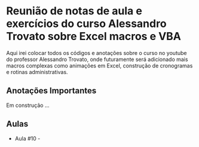 # Reunião de notas de aula e exercícios do curso Alessandro Trovato sobre Excel macros e VBA

Aqui irei colocar todos os códigos e anotações sobre o curso no youtube do professor Alessandro Trovato, onde futuramente será adicionado mais macros complexas como animações em Excel, construção de cronogramas e rotinas administrativas.

## Anotações Importantes 
Em construção ... 

## Aulas 
- Aula  #10 - 
